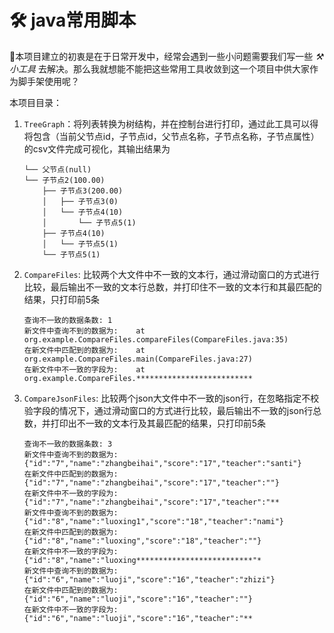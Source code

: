 # 🛠 java常用脚本

🍚本项目建立的初衷是在于日常开发中，经常会遇到一些小问题需要我们写一些 *⚒小工具* 去解决。那么我就想能不能把这些常用工具收敛到这一个项目中供大家作为脚手架使用呢？

本项目目录：

1. `TreeGraph`：将列表转换为树结构，并在控制台进行打印，通过此工具可以得将包含（当前父节点id，子节点id，父节点名称，子节点名称，子节点属性）的csv文件完成可视化，其输出结果为
    ```
   └── 父节点(null)
    └── 子节点2(100.00)
        ├── 子节点3(200.00)
        │   ├── 子节点3(0)
        │   └── 子节点4(10)
        │       └── 子节点5(1)
        ├── 子节点4(10)
        │   └── 子节点5(1)
        └── 子节点5(1)
   ```
2. `CompareFiles`: 比较两个大文件中不一致的文本行，通过滑动窗口的方式进行比较，最后输出不一致的文本行总数，并打印住不一致的文本行和其最匹配的结果，只打印前5条
   ```
   查询不一致的数据条数: 1
   新文件中查询不到的数据为: 	at org.example.CompareFiles.compareFiles(CompareFiles.java:35)
   在新文件中匹配到的数据为: 	at org.example.CompareFiles.main(CompareFiles.java:27)
   在新文件中不一致的字段为: 	at org.example.CompareFiles.**************************
   ```
3. `CompareJsonFiles`: 比较两个json大文件中不一致的json行，在忽略指定不校验字段的情况下，通过滑动窗口的方式进行比较，最后输出不一致的json行总数，并打印出不一致的文本行及其最匹配的结果，只打印前5条
    ```
    查询不一致的数据条数: 3
    新文件中查询不到的数据为: {"id":"7","name":"zhangbeihai","score":"17","teacher":"santi"}
    在新文件中匹配到的数据为: {"id":"7","name":"zhangbeihai","score":"17","teacher":""}
    在新文件中不一致的字段为: {"id":"7","name":"zhangbeihai","score":"17","teacher":"**
    新文件中查询不到的数据为: {"id":"8","name":"luoxing1","score":"18","teacher":"nami"}
    在新文件中匹配到的数据为: {"id":"8","name":"luoxing","score":"18","teacher":""}
    在新文件中不一致的字段为: {"id":"8","name":"luoxing**************************"*
    新文件中查询不到的数据为: {"id":"6","name":"luoji","score":"16","teacher":"zhizi"}
    在新文件中匹配到的数据为: {"id":"6","name":"luoji","score":"16","teacher":""}
    在新文件中不一致的字段为: {"id":"6","name":"luoji","score":"16","teacher":"**
   ```